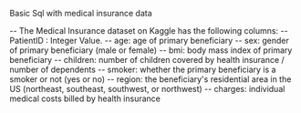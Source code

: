 Basic Sql with medical insurance data


-- The Medical Insurance dataset on Kaggle has the following columns:
-- PatientID : Integer Value.
-- age: age of primary beneficiary
-- sex: gender of primary beneficiary (male or female)
-- bmi: body mass index of primary beneficiary
-- children: number of children covered by health insurance / number of dependents
-- smoker: whether the primary beneficiary is a smoker or not (yes or no)
-- region: the beneficiary's residential area in the US (northeast, southeast, southwest, or northwest)
-- charges: individual medical costs billed by health insurance
